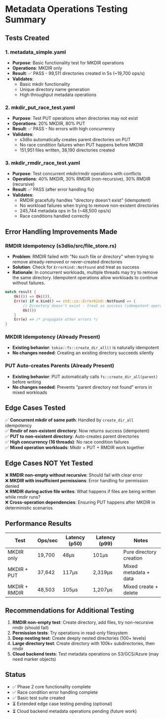 # Metadata Operations Testing Summary

## Tests Created

### 1. metadata_simple.yaml
- **Purpose**: Basic functionality test for MKDIR operations
- **Operations**: MKDIR only
- **Result**: ✅ PASS - 99,511 directories created in 5s (~19,700 ops/s)
- **Validates**: 
  - Basic mkdir functionality
  - Unique directory name generation
  - High throughput metadata operations

### 2. mkdir_put_race_test.yaml  
- **Purpose**: Test PUT operations when directories may not exist
- **Operations**: 20% MKDIR, 80% PUT
- **Result**: ✅ PASS - No errors with high concurrency
- **Validates**:
  - s3dlio automatically creates parent directories on PUT
  - No race condition failures when PUT happens before MKDIR
  - 151,951 files written, 38,190 directories created

### 3. mkdir_rmdir_race_test.yaml
- **Purpose**: Test concurrent mkdir/rmdir operations with conflicts
- **Operations**: 40% MKDIR, 30% RMDIR (non-recursive), 30% RMDIR (recursive)  
- **Result**: ✅ PASS (after error handling fix)
- **Validates**:
  - RMDIR gracefully handles "directory doesn't exist" (idempotent)
  - No workload failures when trying to remove non-existent directories
  - 245,744 metadata ops in 5s (~48,500 ops/s)
  - Race conditions handled correctly

## Error Handling Improvements Made

### RMDIR Idempotency (s3dlio/src/file_store.rs)
- **Problem**: RMDIR failed with "No such file or directory" when trying to remove already-removed or never-created directories
- **Solution**: Check for `ErrorKind::NotFound` and treat as success
- **Rationale**: In concurrent workloads, multiple threads may try to remove the same directory. Idempotent operations allow workloads to continue without failures.

```rust
match result {
    Ok(()) => Ok(()),
    Err(e) if e.kind() == std::io::ErrorKind::NotFound => {
        // Directory doesn't exist - treat as success (idempotent operation)
        Ok(())
    }
    Err(e) => /* propagate other errors */
}
```

### MKDIR Idempotency (Already Present)
- **Existing behavior**: `tokio::fs::create_dir_all()` is naturally idempotent
- **No changes needed**: Creating an existing directory succeeds silently

### PUT Auto-creates Parents (Already Present)  
- **Existing behavior**: PUT automatically calls `fs::create_dir_all(parent)` before writing
- **No changes needed**: Prevents "parent directory not found" errors in mixed workloads

## Edge Cases Tested

✅ **Concurrent mkdir of same path**: Handled by `create_dir_all` idempotency  
✅ **Rmdir of non-existent directory**: Now returns success (idempotent)  
✅ **PUT to non-existent directory**: Auto-creates parent directories  
✅ **High concurrency (16 threads)**: No race condition failures  
✅ **Mixed operation workloads**: Mkdir + PUT + RMDIR work together  

## Edge Cases NOT Yet Tested

❌ **RMDIR non-empty without recursive**: Should fail with clear error  
❌ **MKDIR with insufficient permissions**: Error handling for permission denied  
❌ **RMDIR during active file writes**: What happens if files are being written while rmdir runs?  
❌ **Cross-operation dependencies**: Ensuring PUT happens after MKDIR in deterministic scenarios  

## Performance Results

| Test | Ops/sec | Latency (p50) | Latency (p99) | Notes |
|------|---------|---------------|---------------|-------|
| MKDIR only | 19,700 | 48µs | 101µs | Pure directory creation |
| MKDIR + PUT | 37,642 | 117µs | 2,319µs | Mixed metadata + data |
| MKDIR + RMDIR | 48,503 | 105µs | 1,207µs | Mixed create + delete |

## Recommendations for Additional Testing

1. **RMDIR non-empty test**: Create directory, add files, try non-recursive rmdir (should fail)
2. **Permission tests**: Try operations in read-only filesystem
3. **Deep nesting test**: Create deeply nested directories (100+ levels)
4. **Large directory test**: Create directory with 100k+ subdirectories, then rmdir
5. **Cloud backend tests**: Test metadata operations on S3/GCS/Azure (may need marker objects)

## Status

- ✅ Phase 2 core functionality complete
- ✅ Race condition error handling complete
- ✅ Basic test suite created
- ⏳ Extended edge case testing pending (optional)
- ⏳ Cloud backend metadata operations pending (future work)
